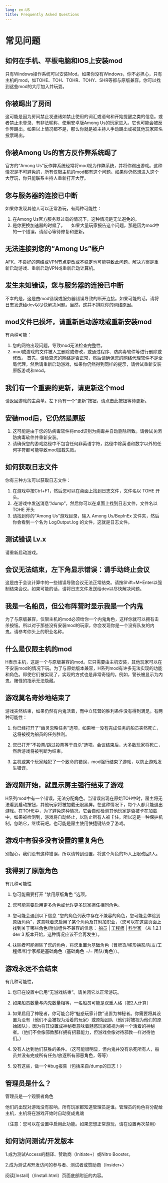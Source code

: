 ```yaml
---
lang: en-US
title: Frequently Asked Questions
---
```


# 常见问题

## 如何在手机、平板电脑和IOS上安装mod

只有Windows操作系统可以安装Mod。如果你没有Windows，你不必担心，只有主机的mod，如TOHE、TOH、TOHR、TOHY、SHR等都与原版兼容。你可以找到这些mod的大厅加入并玩耍。

## 你被踢出了房间

这可能是因为房间禁止发送诸如禁止使用的词汇或语句和开始提醒之类的信息。或者禁止未登录、有非法昵称、使用安卓版Among Us的玩家进入。它也可能会被反作弊踢出。如果以上情况都不是，那么你就是被主持人手动踢出或被其他玩家匿名投票踢出。

## 你被Among Us的官方反作弊系统踢了

官方的“Among Us”反作弊系统经常将mod视为作弊系统，并将你踢出游戏。这种情况是不可避免的，所有仅限主机的mod都有这个问题。如果你仍然想进入这个大厅玩，你只能联系主持人重新打开大厅。

## 您与服务器的连接已中断

如果你发现其他人可以正常游玩，有两种可能性：

1. 在Among Us官方服务器过载的情况下，这种情况是无法避免的。
2. 是你更换加速器的时候了。
    如果大量玩家报告这个问题，那是因为mod中的一个错误，请耐心等待修复和更新。
## 无法连接到您的“Among Us”帐户

AFK、不良好的网络或VPN节点更改或不稳定也可能导致此问题。解决方案是重新启动游戏、重新启动VPN或重新启动计算机。

## 发生未知错误，您与服务器的连接已中断

不幸的是，这是由mod错误或服务器错误导致的断开连接。如果可能的话，请将日志发送给dev以尽快解决问题。当然，这并不排除你的网络原因。

## mod文件已损坏，请重新启动游戏或重新安装mod

有两种可能：

1. 您的网络出现问题，导致mod无法检查完整性。
2. mod或游戏的文件被人工删除或修改，或通过程序、防病毒软件等进行删除或修改。
首先，请检查您的网络是否正常，然后请确保您的网络代理软件不是全局代理。然后请重新启动游戏，如果你仍然得到同样的提示，请尝试重新安装原版游戏和mod。
## 我们有一个重要的更新，请更新这个mod

请返回游戏的主菜单。左下角有一个“更新”按钮，请点击此按钮等待更新。

## 安装mod后，它仍然是原版
1. 这可能是由于您的防病毒软件将mod识别为病毒并自动删除所致。请尝试关闭防病毒软件并重新安装。
2. 请确保您的游戏路径中不包含任何非英语字符，路径中除英语和数字以外的任何字符都可能导致mod加载失败。

## 如何获取日志文件

你有三种方法可以获取日志文件：

1. 在游戏中按Ctrl+F1，然后您可以在桌面上找到日志文件，文件名以 TOHE 开头。
2. .在游戏中发送消息“/dump”，然后你可以在桌面上找到日志文件，文件名以 TOHE 开头
3. 请找到你的“Among Us”游戏目录，输入 Among Us/BepInEx 文件夹，然后你会看到一个名为 LogOutput.log 的文件，这就是日志文件。

## 测试错误 Lv.x

请重新启动游戏。

## 会议无法结束，左下角显示错误：请手动终止会议
这是由于会议计算中的一些错误导致会议无法正常结束。请按Shift+M+Enter以强制结束会议。如果可能的话，请将日志文件发送给dev以尽快解决问题。

## 我是一名船员，但公布阵营时显示我是一个内鬼

为了与原版兼容，仅限主机的mod必须给你一个内鬼角色，这样你就可以拥有击杀按钮。所以对于那些没有安装mod的玩家，你会发现你是一个没有队友的内鬼。请参考你头上的职业名称。

## 什么是仅限主机的mod

H表示主机，这是一个与原版兼容的mod。它只需要由主机安装，其他玩家可以在不安装mod的情况下玩。为了与原始版本兼容，H系列mod有许多无法实现的功能和角色。即使它们被实现了，实现的方式也是非常奇怪的。例如，警长被显示为内鬼，赌怪的指示无法隐藏。

## 游戏莫名奇妙地结束了

游戏突然结束，如果仍然有内鬼活着，而中立阵营的胜利条件没有得到满足。有两种可能性：

1. 你已经打开了“幽灵忽略任务”选项，如果唯一没有完成任务的船员突然死亡，这将被视为船员的任务胜利。

2. 您已打开“不投票/跳过投票等于自杀”选项。会议结束后，大多数玩家将死亡，然后游戏将被判断为结束。

3. 主机或某个玩家触犯了一个致命的错误，mod强行结束了游戏，以防止游戏发生错误。

## 游戏刚开始，就显示房主强行结束了游戏

H系列mod中有一个错误，无法分配角色。当错误出现在原始TOH中时，房主将无法看到启动按钮，其他玩家将被加载无限黑屏。在这种情况下，每个人都只能退出游戏。在TOHE中，为了避免这种情况，它会自动检测其他玩家是否被卡在加载中，如果被检测到，游戏将自动终止，以防止所有人被卡住。所以这是一种保护机制，忽略它，继续玩吧。也可能是房主使用快捷键结束了游戏。

## 游戏中有很多没有设置的重复角色

别担心，我们没有这种错误，所以请转到设置，将这个角色的15人上限改回1人。

## 我得到了原版角色

有几种可能性

1. 您可能需要打开 "禁用原版角色 "选项。

2. 您可能需要启用更多角色或允许更多玩家担任相同角色。

3. 您可能会遇到以下信息 "您的角色列表中存在不兼容的角色，您可能会体验到原版角色"，这意味着您启用了某个角色及其附加职业，（您可以在这些页面上找到关于哪些角色/附加组件不兼容的信息： [船员](/options/Crewmates/Vanilla/Crewmate.html) | [工程师](/options/Crewmates/Vanilla/Engineer.html) | [科学家](/options/Crewmates/Vanilla/Scientist.html) （从 1.2.1 dev 3 版本开始，这种情况应该不会再发生）。

4. 抹除者可能擦除了您的角色，将您重置为基础角色（冒牌货/移形换影/队友/工程师/科学家都是基础角色（基础角色 =/= 团队/角色））。

## 游戏永远不会结束
有几种可能性，

1. 您已在设置中启用“无游戏结束”。请关闭它以正常游玩。

2. 如果船员数量与内鬼数量相等，一名船员可能是双重人格（按2人计算）

3. 如果启用了神秘者，你可能会将“魅惑玩家计数”设置为神秘者。你需要将其设置为没有（他们不会被视为活着的玩家）或原始团队（他们将被视为他们的原始团队），因为将其设置成神秘者意味着魅惑玩家被视为另一个活着的神秘者。（他们不会像邪教那样拥有招募能力，但游戏会像对待邪教一样对待他们。）

4. 没有人达到他们获胜的条件。（这可能很明显，但内鬼并没有杀死所有人，船员并没有完成所有任务/放逐所有邪恶角色，等等）

5. 没有这些，做一个#bug报告（包括来自/dump的日志！）

## 管理员是什么？
管理员是一个观察者角色<br>

他们的出现对游戏没有影响，所有玩家都知道管理员是谁。管理员的角色将分配给主机，主机将在游戏开始时自动变成鬼魂<br>

（注意：您可以在设置中启用此功能。如果您想正常游玩，请在设置再次禁用）

## 如何访问测试/开发版本
1.成为测试Access的翻译、赞助商（Initiate+）或Nitro Booster。

2.成为测试<i>和</i>开发访问的参与者、测试者或赞助商（Insider+）<br>

阅读[Install]（/Install.html）页面底部附近的内容。